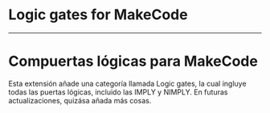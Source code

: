 # Logic gates for MakeCode

---

# Compuertas lógicas para MakeCode
Esta extensión añade una categoría llamada Logic gates, la cual ingluye todas las puertas lógicas, incluido las IMPLY y NIMPLY. En futuras actualizaciones, quizása añada más cosas.
